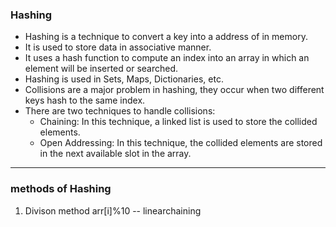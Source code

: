 
### Hashing

* Hashing is a technique to convert a key into a address of in memory.
* It is used to store data in associative manner.
* It uses a hash function to compute an index into an array in which an element will be inserted or searched.
* Hashing is used in Sets, Maps, Dictionaries, etc.
* Collisions are a major problem in hashing, they occur when two different keys hash to the same index.
* There are two techniques to handle collisions:
	+ Chaining: In this technique, a linked list is used to store the collided elements.
	+ Open Addressing: In this technique, the collided elements are stored in the next available slot in the array.

---

### methods of Hashing

1. Divison method    arr[i]%10   -- linearchaining